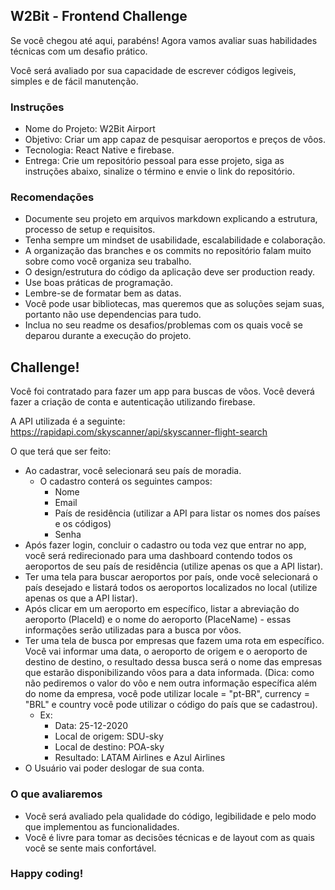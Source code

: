 ## W2Bit - Frontend Challenge

Se você chegou até aqui, parabéns! Agora vamos avaliar suas habilidades técnicas com um desafio prático.

Você será avaliado por sua capacidade de escrever códigos legiveis, simples e de fácil manutenção.

### Instruções
* Nome do Projeto: W2Bit Airport
* Objetivo: Criar um app capaz de pesquisar aeroportos e preços de vôos. 
* Tecnologia: React Native e firebase.
* Entrega: Crie um repositório pessoal para esse projeto, siga as instruções abaixo, sinalize o término e envie o link do repositório. 

### Recomendações
* Documente seu projeto em arquivos markdown explicando a estrutura, processo de setup e requisitos.
* Tenha sempre um mindset de usabilidade, escalabilidade e colaboração.
* A organização das branches e os commits no repositório falam muito sobre como você organiza seu trabalho.
* O design/estrutura do código da aplicação deve ser production ready.
* Use boas práticas de programação.
* Lembre-se de formatar bem as datas.
* Você pode usar bibliotecas, mas queremos que as soluções sejam suas, portanto não use dependencias para tudo.
* Inclua no seu readme os desafios/problemas com os quais você se deparou durante a execução do projeto.

## Challenge!
Você foi contratado para fazer um app para buscas de vôos. Você deverá fazer a criação de conta e autenticação utilizando firebase.

A API utilizada é a seguinte: https://rapidapi.com/skyscanner/api/skyscanner-flight-search

O que terá que ser feito:
* Ao cadastrar, você selecionará seu país de moradia. 
  * O cadastro conterá os seguintes campos:
    * Nome
    * Email
    * País de residência (utilizar a API para listar os nomes dos países e os códigos)
    * Senha
* Após fazer login, concluir o cadastro ou toda vez que entrar no app, você será redirecionado para uma dashboard contendo todos os aeroportos de seu país de residência (utilize apenas os que a API listar). 
* Ter uma tela para buscar aeroportos por país, onde você selecionará o país desejado e listará todos os aeroportos localizados no local (utilize apenas os que a API listar).
* Após clicar em um aeroporto em específico, listar a abreviação do aeroporto (PlaceId) e o nome do aeroporto (PlaceName) - essas informações serão utilizadas para a busca por vôos.
* Ter uma tela de busca por empresas que fazem uma rota em específico. Você vai informar uma data, o aeroporto de origem e o aeroporto de destino de destino, o resultado dessa busca será o nome das empresas que estarão disponibilizando vôos para a data informada. (Dica: como não pediremos o valor do vôo e nem outra informação específica além do nome da empresa, você pode utilizar locale = "pt-BR", currency = "BRL" e country você pode utilizar o código do país que se cadastrou).
  * Ex: 
    * Data: 25-12-2020
    * Local de origem: SDU-sky
    * Local de destino: POA-sky
    * Resultado: LATAM Airlines e Azul Airlines
* O Usuário vai poder deslogar de sua conta.  

### O que avaliaremos
* Você será avaliado pela qualidade do código, legibilidade e pelo modo que implementou as funcionalidades.
* Você é livre para tomar as decisões técnicas e de layout com as quais você se sente mais confortável.

### Happy coding!
